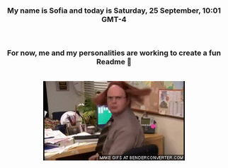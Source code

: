 


<div align="center">
<h3 >My name is Sofia and today is Saturday, 25 September, 10:01 GMT-4</h3><br>
<h3 >For now, me and my personalities are working to create a fun Readme 👋
</h3><br>
<img src='img/dwight.gif' alt='working...'/>
</div>

